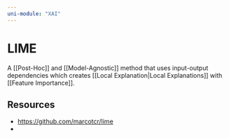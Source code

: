 ```yaml
---
uni-module: "XAI"
---
```


# LIME

A [[Post-Hoc]] and [[Model-Agnostic]] method that uses input-output dependencies which creates [[Local Explanation|Local Explanations]] with [[Feature Importance]].

## Resources

- https://github.com/marcotcr/lime
-
